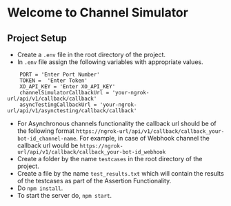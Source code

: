 # Welcome to Channel Simulator

## Project Setup

- Create a `.env` file in the root directory of the project.
- In `.env` file assign the following variables with appropriate values.
```
    PORT = 'Enter Port Number'
    TOKEN =  'Enter Token'
    XO_API_KEY = 'Enter XO_API_KEY'
    channelSimulatorCallbackUrl = 'your-ngrok-url/api/v1/callback/callback'
    asyncTestingCallbackUrl = 'your-ngrok-url/api/v1/asynctesting/callback/callback'
```
- For Asynchronous channels functionality the callback url should be of the following format
  `https://ngrok-url/api/v1/callback/callback_your-bot-id_channel-name`. For example, in case of Webhook channel the callback url would be `https://ngrok-url/api/v1/callback/callback_your-bot-id_webhook`
- Create a folder by the name `testcases` in the root directory of the project.
- Create a file by the name `test_results.txt` which will contain the results of the testcases as part of the Assertion Functionality.
- Do `npm install`.
- To start the server do, `npm start`.



